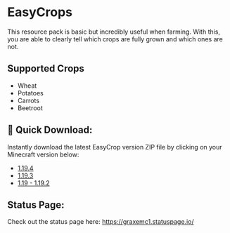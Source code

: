 
# EasyCrops

This resource pack is basic but incredibly useful when farming. With this, you are able to clearly tell which crops are fully grown and which ones are not.


## Supported Crops

- Wheat
- Potatoes
- Carrots
- Beetroot


## 🚀 Quick Download:
Instantly download the latest EasyCrop version ZIP file by clicking on your Minecraft version below:
- [1.19.4](https://github.com/GraxeMC/EasyCrops/releases/download/V.0.1/EasyCrops.1.19.4.zip)
- [1.19.3](https://github.com/GraxeMC/EasyCrops/releases/download/V.0.1/EasyCrops.1.19.3.zip)
- [1.19 - 1.19.2](https://github.com/GraxeMC/EasyCrops/releases/download/V.0.1/EasyCrops.1.19.-.1.19.2.zip)

    
## Status Page:

Check out the status page here: https://graxemc1.statuspage.io/
